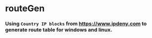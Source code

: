 # routeGen

### Using `Country IP blocks` from https://www.ipdeny.com to generate route table for windows and linux.
